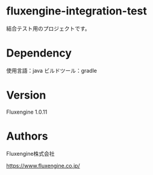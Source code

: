 # fluxengine-integration-test
結合テスト用のプロジェクトです。

# Dependency
使用言語：java
ビルドツール：gradle

# Version
Fluxengine 1.0.11

# Authors
Fluxengine株式会社

https://www.fluxengine.co.jp/
